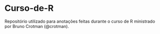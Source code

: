 # Curso-de-R
Repositório utilizado para anotações feitas durante o curso de R ministrado por Bruno Crotman (@crotman).
